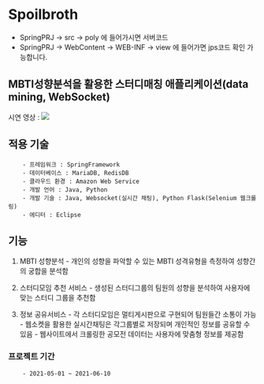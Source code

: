 # Spoilbroth

- SpringPRJ -> src -> poly 에 들어가시면 서버코드
- SpringPRJ -> WebContent -> WEB-INF -> view 에 들어가면 jps코드 확인 가능합니다. 

## MBTI성향분석을 활용한 스터디매칭 애플리케이션(data mining, WebSocket)
시연 영상 : [![](https://i.ytimg.com/an_webp/Gf1kTz76lh8/mqdefault_6s.webp?du=3000&sqp=COHSp4kG&rs=AOn4CLAIYAZPKinA_0gUN95Sxou-lp4Thw)](https://www.youtube.com/watch?v=Gf1kTz76lh8 "demo")

## 적용 기술
        - 프레임워크 : SpringFramework
        - 데이터베이스 : MariaDB, RedisDB
        - 클라우드 환경 : Amazon Web Service
        - 개발 언어 : Java, Python
        - 개발 기술 : Java, Websocket(실시간 채팅), Python Flask(Selenium 웹크롤링)
        - 에디터 : Eclipse
        
## 기능

1. MBTI 성향분석
        - 개인의 성향을 파악할 수 있는 MBTI 성격유형을 측정하여 성향간의  궁합을 분석함

2. 스터디모임 추천 서비스
        - 생성된 스터디그룹의 팀원의 성향을 분석하여 사용자에 맞는 스터디 그룹을 추천함

3. 정보 공유서비스
        - 각 스터디모임은 멀티게시판으로 구현되어 팀원들간 소통이 가능
        - 웹소켓을 활용한 실시간채팅은 각그룹별로 저장되며 개인적인 정보를 공유할 수 있음
        - 웹사이트에서 크롤링한 공모전 데이터는 사용자에 맞춤형 정보를 제공함 

### 프로젝트 기간
        - 2021-05-01 ~ 2021-06-10  
